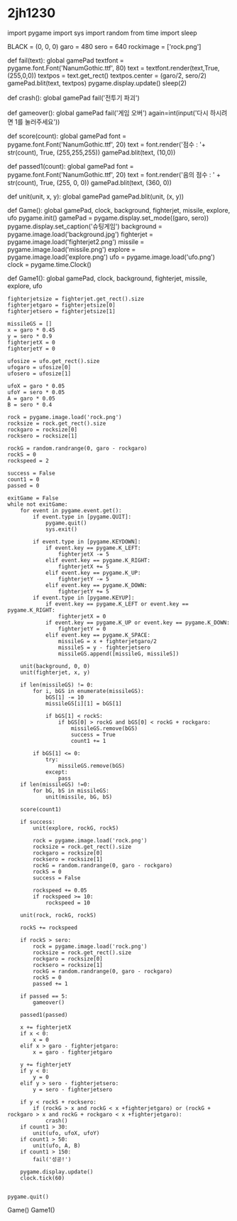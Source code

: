 # 2jh1230

import pygame
import sys
import random
from time import sleep

BLACK = (0, 0, 0)
garo = 480
sero = 640
rockimage = ['rock.png']

def fail(text):
    global gamePad
    textfont = pygame.font.Font('NanumGothic.ttf', 80)
    text = textfont.render(text,True, (255,0,0))
    textpos = text.get_rect()
    textpos.center = (garo/2, sero/2)
    gamePad.blit(text, textpos)
    pygame.display.update()
    sleep(2)

def crash():
    global gamePad
    fail('전투기 파괴') 

def gameover():
    global gamePad
    fail('게임 오버')
    again=int(input('다시 하시려면 1를 눌러주세요'))

def score(count):
    global gamePad
    font = pygame.font.Font('NanumGothic.ttf', 20)
    text = font.render('점수 : '+ str(count), True, (255,255,255))
    gamePad.blit(text, (10,0))

def passed1(count):
    global gamePad
    font = pygame.font.Font('NanumGothic.ttf', 20)
    text = font.render('음의 점수 : ' + str(count), True, (255, 0, 0))
    gamePad.blit(text, (360, 0))

def unit(unit, x, y):
    global gamePad
    gamePad.blit(unit, (x, y))

def Game():
    global gamePad, clock, background, fighterjet, missile, explore, ufo
    pygame.init()
    gamePad = pygame.display.set_mode((garo, sero))
    pygame.display.set_caption('슈팅게임')
    background = pygame.image.load('background.jpg')
    fighterjet = pygame.image.load('fighterjet2.png')
    missile = pygame.image.load('missile.png')
    explore = pygame.image.load('explore.png')
    ufo = pygame.image.load('ufo.png')
    clock = pygame.time.Clock()

def Game1():
    global gamePad, clock, background, fighterjet, missile, explore, ufo

    fighterjetsize = fighterjet.get_rect().size
    fighterjetgaro = fighterjetsize[0]
    fighterjetsero = fighterjetsize[1]
    
    missileGS = []
    x = garo * 0.45
    y = sero * 0.9
    fighterjetX = 0
    fighterjetY = 0

    ufosize = ufo.get_rect().size
    ufogaro = ufosize[0]
    ufosero = ufosize[1]

    ufoX = garo * 0.05
    ufoY = sero * 0.05
    A = garo * 0.05
    B = sero * 0.4

    rock = pygame.image.load('rock.png')
    rocksize = rock.get_rect().size
    rockgaro = rocksize[0]
    rocksero = rocksize[1]

    rockG = random.randrange(0, garo - rockgaro)
    rockS = 0
    rockspeed = 2

    success = False
    count1 = 0
    passed = 0

    exitGame = False
    while not exitGame:
        for event in pygame.event.get():
            if event.type in [pygame.QUIT]:
                pygame.quit()
                sys.exit()

            if event.type in [pygame.KEYDOWN]:
                if event.key == pygame.K_LEFT:
                    fighterjetX -= 5
                elif event.key == pygame.K_RIGHT:
                    fighterjetX += 5
                elif event.key == pygame.K_UP:
                    fighterjetY -= 5
                elif event.key == pygame.K_DOWN:
                    fighterjetY += 5
            if event.type in [pygame.KEYUP]:
                if event.key == pygame.K_LEFT or event.key == pygame.K_RIGHT:
                    fighterjetX = 0
                if event.key == pygame.K_UP or event.key == pygame.K_DOWN:
                    fighterjetY = 0
                elif event.key == pygame.K_SPACE:
                    missileG = x + fighterjetgaro/2
                    missileS = y - fighterjetsero
                    missileGS.append([missileG, missileS])

        unit(background, 0, 0)
        unit(fighterjet, x, y)

        if len(missileGS) != 0:
            for i, bGS in enumerate(missileGS):
                bGS[1] -= 10
                missileGS[i][1] = bGS[1]

                if bGS[1] < rockS:
                    if bGS[0] > rockG and bGS[0] < rockG + rockgaro:
                        missileGS.remove(bGS)
                        success = True
                        count1 += 1

            if bGS[1] <= 0:
                try:
                    missileGS.remove(bGS)
                except:
                    pass
        if len(missileGS) !=0:
            for bG, bS in missileGS:
                unit(missile, bG, bS)

        score(count1)

        if success:
            unit(explore, rockG, rockS)

            rock = pygame.image.load('rock.png')
            rocksize = rock.get_rect().size
            rockgaro = rocksize[0]
            rocksero = rocksize[1]
            rockG = random.randrange(0, garo - rockgaro)
            rockS = 0
            success = False

            rockspeed += 0.05
            if rockspeed >= 10:
                rockspeed = 10

        unit(rock, rockG, rockS)

        rockS += rockspeed

        if rockS > sero:
            rock = pygame.image.load('rock.png')
            rocksize = rock.get_rect().size
            rockgaro = rocksize[0]
            rocksero = rocksize[1]
            rockG = random.randrange(0, garo - rockgaro)
            rockS = 0
            passed += 1

        if passed == 5:
            gameover()

        passed1(passed)

        x += fighterjetX
        if x < 0:
            x = 0
        elif x > garo - fighterjetgaro:
            x = garo - fighterjetgaro

        y += fighterjetY
        if y < 0:
            y = 0
        elif y > sero - fighterjetsero:
            y = sero - fighterjetsero

        if y < rockS + rocksero:
            if (rockG > x and rockG < x +fighterjetgaro) or (rockG + rockgaro > x and rockG + rockgaro < x +fighterjetgaro):
                crash()
        if count1 > 30:
            unit(ufo, ufoX, ufoY)
        if count1 > 50:
            unit(ufo, A, B)
        if count1 > 150:
            fail('성공!')
                
        pygame.display.update()
        clock.tick(60)
        

    pygame.quit()

Game()
Game1()
